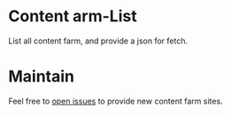# Content arm-List
List all content farm, and provide a json for fetch.


# Maintain
Feel free to [open issues](https://github.com/wildskyf/ContentFarm-List/issues/new) to provide new content farm sites.
